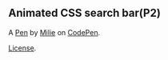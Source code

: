 Animated CSS search bar(P2)
---------------------------


A [Pen](https://codepen.io/MilieC/pen/abENPvj) by [Milie](https://codepen.io/MilieC) on [CodePen](https://codepen.io).

[License](https://codepen.io/license/pen/abENPvj).
